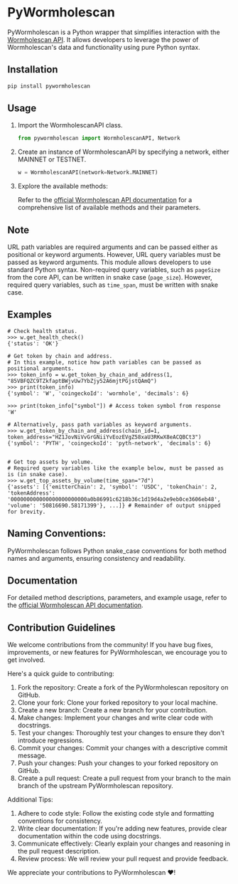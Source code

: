 # PyWormholescan

PyWormholescan is a Python wrapper that simplifies interaction with the [Wormholescan API](https://docs.wormholescan.io/#/wormholescan). It allows developers to leverage the power of Wormholescan's data and functionality using pure Python syntax.

## Installation

```sh
pip install pywormholescan
```

## Usage

1. Import the WormholescanAPI class.

   ```python
   from pywormholescan import WormholescanAPI, Network
   ```

2. Create an instance of WormholescanAPI by specifying a network, either MAINNET or TESTNET.

   ```python
   w = WormholescanAPI(network=Network.MAINNET)
   ```

3. Explore the available methods:

   Refer to the [official Wormholescan API documentation](https://docs.wormholescan.io/#/wormholescan) for a comprehensive list of available methods and their parameters.

## Note

URL path variables are required arguments and can be passed either as positional or keyword arguments. However, URL query variables must be passed as keyword arguments.
This module allows developers to use standard Python syntax. Non-required query variables, such as `pageSize` from the core API, can be written in snake case (`page_size`). However, required query variables, such as `time_span`, must be written with snake case.

## Examples

```pycon
# Check health status.
>>> w.get_health_check()
{'status': 'OK'}

# Get token by chain and address.
# In this example, notice how path variables can be passed as positional arguments.
>>> token_info = w.get_token_by_chain_and_address(1, "85VBFQZC9TZkfaptBWjvUw7YbZjy52A6mjtPGjstQAmQ")
>>> print(token_info)
{'symbol': 'W', 'coingeckoId': 'wormhole', 'decimals': 6}

>>> print(token_info["symbol"]) # Access token symbol from response
'W'

# Alternatively, pass path variables as keyword arguments.
>>> w.get_token_by_chain_and_address(chain_id=1, token_address="HZ1JovNiVvGrGNiiYvEozEVgZ58xaU3RKwX8eACQBCt3")
{'symbol': 'PYTH', 'coingeckoId': 'pyth-network', 'decimals': 6}


# Get top assets by volume.
# Required query variables like the example below, must be passed as is (in snake case).
>>> w.get_top_assets_by_volume(time_span="7d")
{'assets': [{'emitterChain': 2, 'symbol': 'USDC', 'tokenChain': 2, 'tokenAddress': '000000000000000000000000a0b86991c6218b36c1d19d4a2e9eb0ce3606eb48', 'volume': '50816690.58171399'}, ...]} # Remainder of output snipped for brevity.
```

## Naming Conventions:

PyWormholescan follows Python snake_case conventions for both method names and arguments, ensuring consistency and readability.

## Documentation

For detailed method descriptions, parameters, and example usage, refer to the [official Wormholescan API documentation](https://docs.wormholescan.io/#/wormholescan).

## Contribution Guidelines

We welcome contributions from the community! If you have bug fixes, improvements, or new features for PyWormholescan, we encourage you to get involved.

Here's a quick guide to contributing:

1. Fork the repository: Create a fork of the PyWormholescan repository on GitHub.
2. Clone your fork: Clone your forked repository to your local machine.
3. Create a new branch: Create a new branch for your contribution.
4. Make changes: Implement your changes and write clear code with docstrings.
5. Test your changes: Thoroughly test your changes to ensure they don't introduce regressions.
6. Commit your changes: Commit your changes with a descriptive commit message.
7. Push your changes: Push your changes to your forked repository on GitHub.
8. Create a pull request: Create a pull request from your branch to the main branch of the upstream PyWormholescan repository.

Additional Tips:

1. Adhere to code style: Follow the existing code style and formatting conventions for consistency.
2. Write clear documentation: If you're adding new features, provide clear documentation within the code using docstrings.
3. Communicate effectively: Clearly explain your changes and reasoning in the pull request description.
4. Review process: We will review your pull request and provide feedback.

We appreciate your contributions to PyWormholescan ❤!

